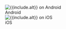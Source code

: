 <figure class="site-figure">
  <div class="site-figure-container">
      <img src={{ '/assets/images/docs/get-started/android/' | append: include.image | relative_url }}
           alt='{{include.alt}} on Android'
           class='{{include.class}}'>
      <figcaption class="figure-caption">Android</figcaption>
  </div>
  <div class="site-figure-container">
      <img src={{ '/assets/images/docs/get-started/ios/' | append: include.image | relative_url }}
           alt='{{include.alt}} on iOS'
           class='{{include.class}}'>
      <figcaption class="figure-caption">iOS</figcaption>
  </div>
</figure>
